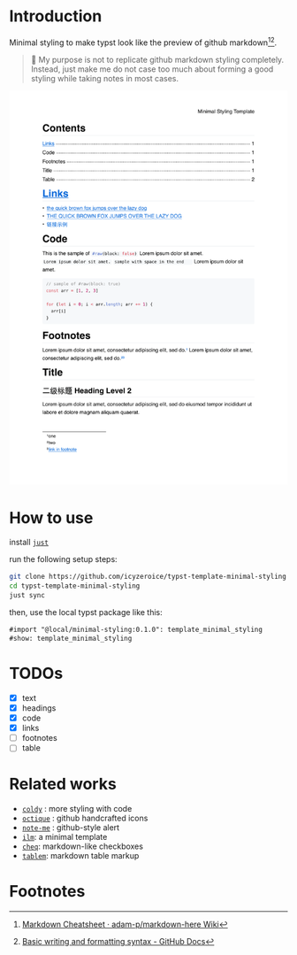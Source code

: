 # Introduction

Minimal styling to make typst look like the preview of github markdown[^1][^2].

> 🎯 My purpose is not to replicate github markdown styling completely. Instead, just make me do not case too much about forming a good styling while taking notes in most cases.

![preview](thumbnail.png)

# How to use
install [`just`](https://github.com/casey/just)

run the following setup steps:
```sh
git clone https://github.com/icyzeroice/typst-template-minimal-styling
cd typst-template-minimal-styling
just sync
```

then, use the local typst package like this:
```typst
#import "@local/minimal-styling:0.1.0": template_minimal_styling
#show: template_minimal_styling
```

# TODOs

- [x] text
- [x] headings
- [x] code
- [x] links
- [ ] footnotes
- [ ] table

# Related works

- [`coldy`](https://typst.app/universe/package/codly) : more styling with code
- [`octique`](https://typst.app/universe/package/octique) : github handcrafted icons
- [`note-me`](https://typst.app/universe/package/note-me) : github-style alert
- [`ilm`](https://typst.app/universe/package/ilm/): a minimal template
- [`cheq`](https://typst.app/universe/package/cheq): markdown-like checkboxes
- [`tablem`](https://typst.app/universe/package/tablem): markdown table markup

# Footnotes

[^1]: [Markdown Cheatsheet · adam-p/markdown-here Wiki](https://github.com/adam-p/markdown-here/wiki/Markdown-Cheatsheet)

[^2]: [Basic writing and formatting syntax - GitHub Docs](https://docs.github.com/en/get-started/writing-on-github/getting-started-with-writing-and-formatting-on-github/basic-writing-and-formatting-syntax)
